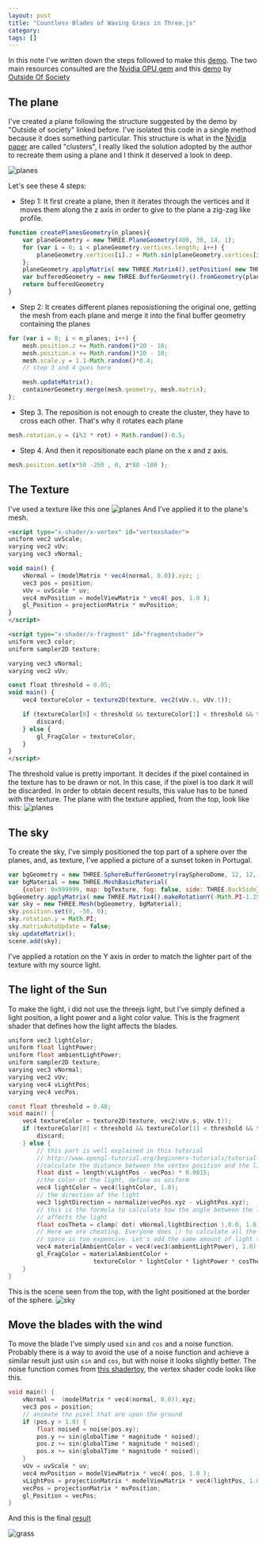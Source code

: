 ```yaml
---
layout: post
title: "Countless Blades of Waving Grass in Three.js"
category: 
tags: []
---
```


In this note I've written down the steps followed to make this [demo](/demo/grass). The two main resources consulted are the 
[Nvidia GPU gem](http://http.developer.nvidia.com/GPUGems/gpugems_ch07.html) and this  [demo](http://oos.moxiecode.com/js_webgl/grass_quads/) by [Outside Of Society](http://oos.moxiecode.com/blog/)

## The plane
I've created a plane following the structure suggested by the demo by "Outside of society" linked before. I've isolated this code in a single method because it does something particular.
This structure is what in the [Nvidia paper](http://http.developer.nvidia.com/GPUGems/gpugems_ch07.html) are called "clusters", I really liked the solution adopted by the author to recreate them using a plane and I think it deserved a look in deep.

![planes](/assets/media/posts/grass/planes.png)

Let's see these 4 steps:

- Step 1: It first create a plane, then it iterates through the vertices and it moves them along the z axis in order to give to the plane a zig-zag like profile.

```javascript
function createPlanesGeometry(n_planes){
    var planeGeometry = new THREE.PlaneGeometry(400, 30, 14, 1);
    for (var i = 0; i < planeGeometry.vertices.length; i++) {
        planeGeometry.vertices[i].z = Math.sin(planeGeometry.vertices[i].x)*20;
    };
    planeGeometry.applyMatrix( new THREE.Matrix4().setPosition( new THREE.Vector3( 0, 15, 0 ) ) );
    var bufferedGeometry = new THREE.BufferGeometry().fromGeometry(planeGeometry);
    return bufferedGeometry
}
```

- Step 2: It creates different planes reposistioning the original one, getting the mesh from each plane and merge it into the final buffer geometry containing the planes

```javascript
for (var i = 0; i < n_planes; i++) {
    mesh.position.z += Math.random()*20 - 10;
    mesh.position.x += Math.random()*20 - 10;
    mesh.scale.y = 1.1-Math.random()*0.4;
    // step 3 and 4 goes here

    mesh.updateMatrix();
    containerGeometry.merge(mesh.geometry, mesh.matrix);
};
```

- Step 3. The reposition is not enough to create the cluster, they have to cross each other. That's why it rotates each plane

```javascript
mesh.rotation.y = (i%3 * rot) + Math.random()-0.5;
```

- Step 4. And then it repositionate each plane on the x and z axis.

```javascript
mesh.position.set(x*50 -250 , 0, z*80 -180 );
```


## The Texture
I've used a texture like this one
![planes](/demo/grass/images/thingrass-gold.jpg)
And I've applied it to the plane's mesh.

```html
<script type="x-shader/x-vertex" id="vertexshader">
uniform vec2 uvScale;
varying vec2 vUv;
varying vec3 vNormal;

void main() {
    vNormal = (modelMatrix * vec4(normal, 0.0)).xyz; ;
    vec3 pos = position;
    vUv = uvScale * uv;
    vec4 mvPosition = modelViewMatrix * vec4( pos, 1.0 );
    gl_Position = projectionMatrix * mvPosition;
}
</script>

<script type="x-shader/x-fragment" id="fragmentshader">
uniform vec3 color;
uniform sampler2D texture;

varying vec3 vNormal;
varying vec2 vUv;

const float threshold = 0.05;
void main() {
    vec4 textureColor = texture2D(texture, vec2(vUv.s, vUv.t));

    if (textureColor[0] < threshold && textureColor[1] < threshold && textureColor[2] < threshold) {
        discard;
    } else {
        gl_FragColor = textureColor;
    }
}
</script>
```

The threshold value is pretty important. It decides if the pixel contained in the texture has to be drawn or not. In this case, if the pixel is too dark it will be discarded. In order to obtain decent results, this value has to be tuned with the texture.
The plane with the texture applied, from the top, look like this:
![planes](/assets/media/posts/grass/planes-texture.png)

## The sky

To create the sky, I've simply positioned the top part of a sphere over the planes, and, as texture, I've applied a picture of a sunset token in Portugal.

```javascript
var bgGeometry = new THREE.SphereBufferGeometry(raySpheroDome, 12, 12, 0, Math.PI*2, 0, Math.PI*0.5);
var bgMaterial = new THREE.MeshBasicMaterial(
    {color: 0x999999, map: bgTexture, fog: false, side: THREE.BackSide});
bgGeometry.applyMatrix( new THREE.Matrix4().makeRotationY(-Math.PI-1.25));
var sky = new THREE.Mesh(bgGeometry, bgMaterial);
sky.position.set(0, -50, 0);
sky.rotation.y = Math.PI;
sky.matrixAutoUpdate = false;
sky.updateMatrix();
scene.add(sky);
```

I've applied a rotation on the Y axis in order to match the lighter part of the texture with my source light.

## The light of the Sun

To make the light, i did not use the threejs light, but I've simply defined a light position, a light power and a light color value. This is the fragment shader that defines how the light affects the blades.

```c
uniform vec3 lightColor;
uniform float lightPower;
uniform float ambientLightPower;
uniform sampler2D texture;
varying vec3 vNormal;
varying vec2 vUv;
varying vec4 vLightPos;
varying vec4 vecPos;

const float threshold = 0.48;
void main() {
    vec4 textureColor = texture2D(texture, vec2(vUv.s, vUv.t));
    if (textureColor[0] < threshold && textureColor[1] < threshold && textureColor[2] < threshold) {
        discard;
    } else {
        // this part is well explained in this tutorial
        // http://www.opengl-tutorial.org/beginners-tutorials/tutorial-8-basic-shading/
        //calculate the distance between the vertex position and the light, the nearer the brighter
        float dist = length(vLightPos - vecPos) * 0.0015;
        //the color of the light, define as uniform
        vec4 lightColor = vec4(lightColor, 1.0);
        // the direction of the light
        vec3 lightDirection = normalize(vecPos.xyz - vLightPos.xyz);
        // this is the formula to calculate how the angle between the light direction and the surface
        // affects the light
        float cosTheta = clamp( dot( vNormal,lightDirection ),0.0, 1.0);
        // Here we are cheating. Everyone does ;) to calculate all the refraction of the light in the
        // space is too expensive. Let's add the same amount of light to all the pixels
        vec4 materialAmbientColor = vec4(vec3(ambientLightPower), 1.0) * textureColor;
        gl_FragColor = materialAmbientColor +
                        textureColor * lightColor * lightPower * cosTheta / (dist * dist);
    }
}
```
This is the scene seen from the top, with the light positioned at the border of the sphere.
![sky](/assets/media/posts/grass/sky-light.png)

## Move the blades with the wind

To move the blade I've simply used `sin` and `cos` and a noise function. Probably there is a way to avoid the use of a noise function and achieve a similar result just usin `sin` and `cos`, but with noise it looks slightly better. The noise function comes from [this shadertoy](https://www.shadertoy.com/view/4dS3Wd), the vertex shader code looks like this.

```c
void main() {
    vNormal =  (modelMatrix * vec4(normal, 0.0)).xyz;
    vec3 pos = position;
    // animate the pixel that are upon the ground
    if (pos.y > 1.0) {
        float noised = noise(pos.xy);
        pos.y += sin(globalTime * magnitude * noised);
        pos.z += sin(globalTime * magnitude * noised);
        pos.x += sin(globalTime * magnitude * noised);
    }
    vUv = uvScale * uv;
    vec4 mvPosition = modelViewMatrix * vec4( pos, 1.0 );
    vLightPos = projectionMatrix * modelViewMatrix * vec4(lightPos, 1.0);
    vecPos = projectionMatrix * mvPosition;
    gl_Position = vecPos;
}
```

And this is the final [result](/demo/grass)

![grass](/assets/media/grass/grass-small.png)



